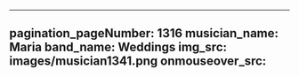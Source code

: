 ------
pagination_pageNumber: 1316
musician_name: Maria
band_name: Weddings
img_src: images/musician1341.png
onmouseover_src: 
------
